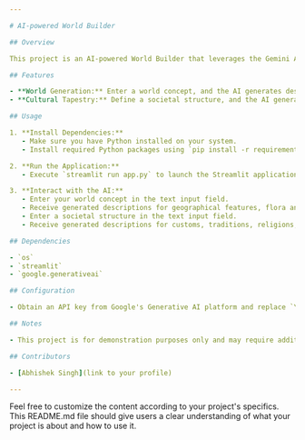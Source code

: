 ```yaml
---

# AI-powered World Builder

## Overview

This project is an AI-powered World Builder that leverages the Gemini AI model to generate descriptions for various aspects of a fictional world, including geographical features, flora and fauna, natural resources, customs, traditions, religions, and rudimentary language based on user input.

## Features

- **World Generation:** Enter a world concept, and the AI generates descriptions for geographical features, flora and fauna, and natural resources.
- **Cultural Tapestry:** Define a societal structure, and the AI generates descriptions for customs, traditions, religions, and rudimentary language reflecting that structure.

## Usage

1. **Install Dependencies:**
   - Make sure you have Python installed on your system.
   - Install required Python packages using `pip install -r requirements.txt`.

2. **Run the Application:**
   - Execute `streamlit run app.py` to launch the Streamlit application locally.

3. **Interact with the AI:**
   - Enter your world concept in the text input field.
   - Receive generated descriptions for geographical features, flora and fauna, and natural resources.
   - Enter a societal structure in the text input field.
   - Receive generated descriptions for customs, traditions, religions, and rudimentary language reflecting that structure.

## Dependencies

- `os`
- `streamlit`
- `google.generativeai`

## Configuration

- Obtain an API key from Google's Generative AI platform and replace `YOUR_API_KEY` with your actual API key in `genai.configure(api_key="YOUR_API_KEY")`.

## Notes

- This project is for demonstration purposes only and may require additional customization for production use.

## Contributors

- [Abhishek Singh](link to your profile)

---
```


Feel free to customize the content according to your project's specifics. This README.md file should give users a clear understanding of what your project is about and how to use it.
